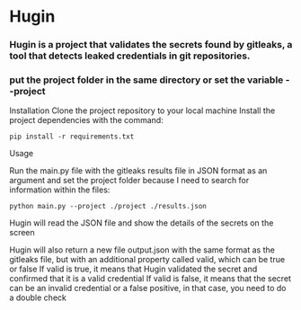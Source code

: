 # Hugin
### Hugin is a project that validates the secrets found by gitleaks, a tool that detects leaked credentials in git repositories.


### put the project folder in the same directory or set the variable --project

Installation
Clone the project repository to your local machine
Install the project dependencies with the command:
````
pip install -r requirements.txt
````
Usage

Run the main.py file with the gitleaks results file in JSON format as an argument and set the project folder because I need to search for information within the files:

````
python main.py --project ./project ./results.json
````

Hugin will read the JSON file and show the details of the secrets on the screen

Hugin will also return a new file output.json with the same format as the gitleaks file, but with an additional property called valid, which can be true or false
If valid is true, it means that Hugin validated the secret and confirmed that it is a valid credential
If valid is false, it means that the secret can be an invalid credential or a false positive, in that case, you need to do a double check
